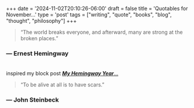 +++
date = '2024-11-02T20:10:26-06:00'
draft = false
title = 'Quotables for November...'
type = 'post'
tags = ["writing", "quote", "books", "blog", "thought", "philosophy"]
+++


> “The world breaks everyone, and afterward, many are strong at the broken places.”

### — Ernest Hemingway <br /> <br />

inspired my block post [_**My Hemingway Year**_...](https://julianwest.me/Blog/my-hemingway-lockdown/)  



> “To be alive at all is to have scars.”

### — John Steinbeck 